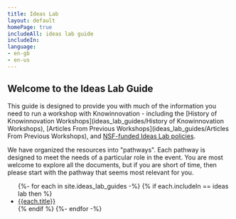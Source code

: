 ```yaml
---
title: Ideas Lab
layout: default
homePage: true
includeAll: ideas lab guide
includeIn: 
language:
- en-gb
- en-us
---
```

## Welcome to the Ideas Lab Guide

This guide is designed to provide you with much of the information you need to run a workshop with Knowinnovation - including the [History of Knowinnovation Workshops](ideas_lab_guides/History of Knowinnovation Workshops), [Articles From Previous Workshops](ideas_lab_guides/Articles From Previous Workshops), and [NSF-funded Ideas Lab policies](https://www.nsf.gov/pubs/policydocs/pappguide/nsf16001/nsf16_1.pdf#page#54). 

We have organized the resources into "pathways". Each pathway is designed to meet the needs of a particular role in the event. You are most welcome to explore all the documents, but if you are short of time, then please start with the pathway that seems most relevant for you.
<ul>
{%- for each in site.ideas_lab_guides -%}
{% if each.includeIn == ideas lab then %}
<li><a href="{{each.url}}">{{each.title}}</a></li>
{% endif %}
{%- endfor -%}
</ul>